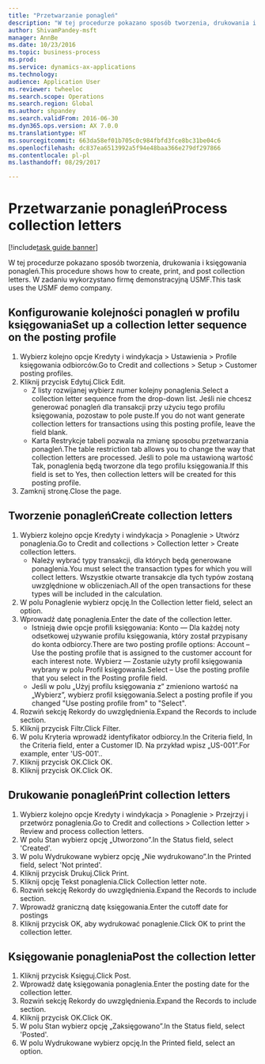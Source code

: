 ```yaml
--- 
title: "Przetwarzanie ponagleń"
description: "W tej procedurze pokazano sposób tworzenia, drukowania i księgowania ponagleń."
author: ShivamPandey-msft
manager: AnnBe
ms.date: 10/23/2016
ms.topic: business-process
ms.prod: 
ms.service: dynamics-ax-applications
ms.technology: 
audience: Application User
ms.reviewer: twheeloc
ms.search.scope: Operations
ms.search.region: Global
ms.author: shpandey
ms.search.validFrom: 2016-06-30
ms.dyn365.ops.version: AX 7.0.0
ms.translationtype: HT
ms.sourcegitcommit: 663da58ef01b705c0c984fbfd3fce8bc31be04c6
ms.openlocfilehash: dc837ea6513992a5f94e48baa366e279df297866
ms.contentlocale: pl-pl
ms.lasthandoff: 08/29/2017

---
```

# <a name="process-collection-letters"></a><span data-ttu-id="13a06-103">Przetwarzanie ponagleń</span><span class="sxs-lookup"><span data-stu-id="13a06-103">Process collection letters</span></span>

[!include[task guide banner](../../includes/task-guide-banner.md)]

<span data-ttu-id="13a06-104">W tej procedurze pokazano sposób tworzenia, drukowania i księgowania ponagleń.</span><span class="sxs-lookup"><span data-stu-id="13a06-104">This procedure shows how to create, print, and post collection letters.</span></span> <span data-ttu-id="13a06-105">W zadaniu wykorzystano firmę demonstracyjną USMF.</span><span class="sxs-lookup"><span data-stu-id="13a06-105">This task uses the USMF demo company.</span></span>


## <a name="set-up-a-collection-letter-sequence-on-the-posting-profile"></a><span data-ttu-id="13a06-106">Konfigurowanie kolejności ponagleń w profilu księgowania</span><span class="sxs-lookup"><span data-stu-id="13a06-106">Set up a collection letter sequence on the posting profile</span></span>
1. <span data-ttu-id="13a06-107">Wybierz kolejno opcje Kredyty i windykacja > Ustawienia > Profile księgowania odbiorców.</span><span class="sxs-lookup"><span data-stu-id="13a06-107">Go to Credit and collections > Setup > Customer posting profiles.</span></span>
2. <span data-ttu-id="13a06-108">Kliknij przycisk Edytuj.</span><span class="sxs-lookup"><span data-stu-id="13a06-108">Click Edit.</span></span>
    * <span data-ttu-id="13a06-109">Z listy rozwijanej wybierz numer kolejny ponaglenia.</span><span class="sxs-lookup"><span data-stu-id="13a06-109">Select a collection letter sequence from the drop-down list.</span></span> <span data-ttu-id="13a06-110">Jeśli nie chcesz generować ponagleń dla transakcji przy użyciu tego profilu księgowania, pozostaw to pole puste.</span><span class="sxs-lookup"><span data-stu-id="13a06-110">If you do not want generate collection letters for transactions using this posting profile, leave the field blank.</span></span>  
    * <span data-ttu-id="13a06-111">Karta Restrykcje tabeli pozwala na zmianę sposobu przetwarzania ponagleń.</span><span class="sxs-lookup"><span data-stu-id="13a06-111">The table restriction tab allows you to change the way that collection letters are processed.</span></span> <span data-ttu-id="13a06-112">Jeśli to pole ma ustawioną wartość Tak, ponaglenia będą tworzone dla tego profilu księgowania.</span><span class="sxs-lookup"><span data-stu-id="13a06-112">If this field is set to Yes, then collection letters will be created for this posting profile.</span></span>  
3. <span data-ttu-id="13a06-113">Zamknij stronę.</span><span class="sxs-lookup"><span data-stu-id="13a06-113">Close the page.</span></span>

## <a name="create-collection-letters"></a><span data-ttu-id="13a06-114">Tworzenie ponagleń</span><span class="sxs-lookup"><span data-stu-id="13a06-114">Create collection letters</span></span>
1. <span data-ttu-id="13a06-115">Wybierz kolejno opcje Kredyty i windykacja > Ponaglenie > Utwórz ponaglenia.</span><span class="sxs-lookup"><span data-stu-id="13a06-115">Go to Credit and collections > Collection letter > Create collection letters.</span></span>
    * <span data-ttu-id="13a06-116">Należy wybrać typy transakcji, dla których będą generowane ponaglenia.</span><span class="sxs-lookup"><span data-stu-id="13a06-116">You must select the transaction types for which you will collect letters.</span></span> <span data-ttu-id="13a06-117">Wszystkie otwarte transakcje dla tych typów zostaną uwzględnione w obliczeniach.</span><span class="sxs-lookup"><span data-stu-id="13a06-117">All of the open transactions for these types will be included in the calculation.</span></span>  
2. <span data-ttu-id="13a06-118">W polu Ponaglenie wybierz opcję.</span><span class="sxs-lookup"><span data-stu-id="13a06-118">In the Collection letter field, select an option.</span></span>
3. <span data-ttu-id="13a06-119">Wprowadź datę ponaglenia.</span><span class="sxs-lookup"><span data-stu-id="13a06-119">Enter the date of the collection letter.</span></span>
    * <span data-ttu-id="13a06-120">Istnieją dwie opcje profili księgowania:   Konto — Dla każdej noty odsetkowej używanie profilu księgowania, który został przypisany do konta odbiorcy.</span><span class="sxs-lookup"><span data-stu-id="13a06-120">There are two posting profile options:   Account – Use the posting profile that is assigned to the customer account for each interest note.</span></span>   <span data-ttu-id="13a06-121">Wybierz — Zostanie użyty profil księgowania wybrany w polu Profil księgowania.</span><span class="sxs-lookup"><span data-stu-id="13a06-121">Select – Use the posting profile that you select in the Posting profile field.</span></span>  
    * <span data-ttu-id="13a06-122">Jeśli w polu „Użyj profilu księgowania z” zmieniono wartość na „Wybierz”, wybierz profil księgowania.</span><span class="sxs-lookup"><span data-stu-id="13a06-122">Select a posting profile if you changed "Use posting profile from" to "Select".</span></span>  
4. <span data-ttu-id="13a06-123">Rozwiń sekcję Rekordy do uwzględnienia.</span><span class="sxs-lookup"><span data-stu-id="13a06-123">Expand the Records to include section.</span></span>
5. <span data-ttu-id="13a06-124">Kliknij przycisk Filtr.</span><span class="sxs-lookup"><span data-stu-id="13a06-124">Click Filter.</span></span>
6. <span data-ttu-id="13a06-125">W polu Kryteria wprowadź identyfikator odbiorcy.</span><span class="sxs-lookup"><span data-stu-id="13a06-125">In the Criteria field, In the Criteria field, enter a Customer ID.</span></span> <span data-ttu-id="13a06-126">Na przykład wpisz „US-001”.</span><span class="sxs-lookup"><span data-stu-id="13a06-126">For example, enter 'US-001'..</span></span>
7. <span data-ttu-id="13a06-127">Kliknij przycisk OK.</span><span class="sxs-lookup"><span data-stu-id="13a06-127">Click OK.</span></span>
8. <span data-ttu-id="13a06-128">Kliknij przycisk OK.</span><span class="sxs-lookup"><span data-stu-id="13a06-128">Click OK.</span></span>

## <a name="print-collection-letters"></a><span data-ttu-id="13a06-129">Drukowanie ponagleń</span><span class="sxs-lookup"><span data-stu-id="13a06-129">Print collection letters</span></span>
1. <span data-ttu-id="13a06-130">Wybierz kolejno opcje Kredyty i windykacja > Ponaglenie > Przejrzyj i przetwórz ponaglenia.</span><span class="sxs-lookup"><span data-stu-id="13a06-130">Go to Credit and collections > Collection letter > Review and process collection letters.</span></span>
2. <span data-ttu-id="13a06-131">W polu Stan wybierz opcję „Utworzono”.</span><span class="sxs-lookup"><span data-stu-id="13a06-131">In the Status field, select 'Created'.</span></span>
3. <span data-ttu-id="13a06-132">W polu Wydrukowane wybierz opcję „Nie wydrukowano”.</span><span class="sxs-lookup"><span data-stu-id="13a06-132">In the Printed field, select 'Not printed'.</span></span>
4. <span data-ttu-id="13a06-133">Kliknij przycisk Drukuj.</span><span class="sxs-lookup"><span data-stu-id="13a06-133">Click Print.</span></span>
5. <span data-ttu-id="13a06-134">Kliknij opcję Tekst ponaglenia.</span><span class="sxs-lookup"><span data-stu-id="13a06-134">Click Collection letter note.</span></span>
6. <span data-ttu-id="13a06-135">Rozwiń sekcję Rekordy do uwzględnienia.</span><span class="sxs-lookup"><span data-stu-id="13a06-135">Expand the Records to include section.</span></span>
7. <span data-ttu-id="13a06-136">Wprowadź graniczną datę księgowania.</span><span class="sxs-lookup"><span data-stu-id="13a06-136">Enter the cutoff date for postings</span></span>
8. <span data-ttu-id="13a06-137">Kliknij przycisk OK, aby wydrukować ponaglenie.</span><span class="sxs-lookup"><span data-stu-id="13a06-137">Click OK to print the collection letter.</span></span>

## <a name="post-the-collection-letter"></a><span data-ttu-id="13a06-138">Księgowanie ponaglenia</span><span class="sxs-lookup"><span data-stu-id="13a06-138">Post the collection letter</span></span>
1. <span data-ttu-id="13a06-139">Kliknij przycisk Księguj.</span><span class="sxs-lookup"><span data-stu-id="13a06-139">Click Post.</span></span>
2. <span data-ttu-id="13a06-140">Wprowadź datę księgowania ponaglenia.</span><span class="sxs-lookup"><span data-stu-id="13a06-140">Enter the posting date for the collection letter.</span></span>
3. <span data-ttu-id="13a06-141">Rozwiń sekcję Rekordy do uwzględnienia.</span><span class="sxs-lookup"><span data-stu-id="13a06-141">Expand the Records to include section.</span></span>
4. <span data-ttu-id="13a06-142">Kliknij przycisk OK.</span><span class="sxs-lookup"><span data-stu-id="13a06-142">Click OK.</span></span>
5. <span data-ttu-id="13a06-143">W polu Stan wybierz opcję „Zaksięgowano”.</span><span class="sxs-lookup"><span data-stu-id="13a06-143">In the Status field, select 'Posted'.</span></span>
6. <span data-ttu-id="13a06-144">W polu Wydrukowane wybierz opcję.</span><span class="sxs-lookup"><span data-stu-id="13a06-144">In the Printed field, select an option.</span></span>



